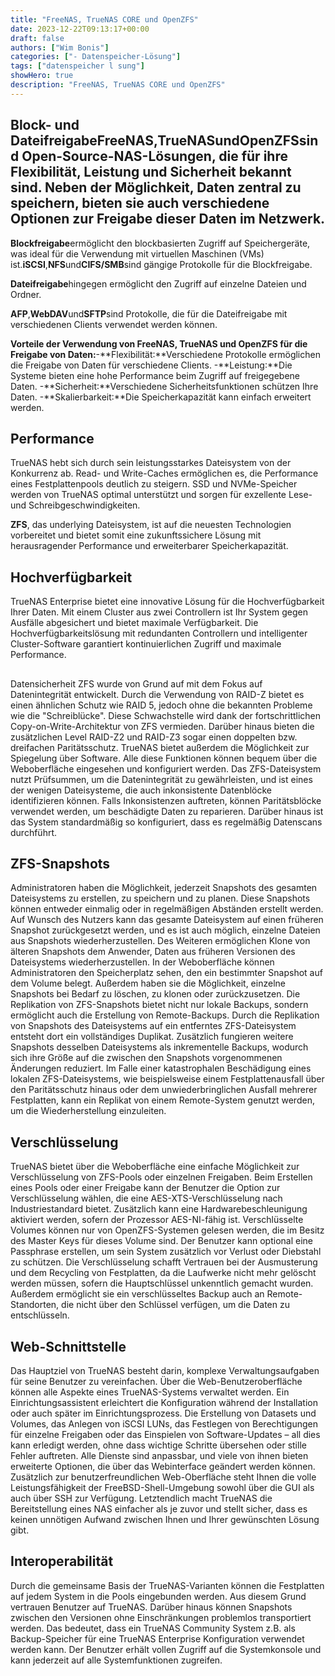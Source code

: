 ```yaml
---
title: "FreeNAS, TrueNAS CORE und OpenZFS"
date: 2023-12-22T09:13:17+00:00
draft: false
authors: ["Wim Bonis"]
categories: ["- Datenspeicher-Lösung"]
tags: ["datenspeicher l sung"]
showHero: true
description: "FreeNAS, TrueNAS CORE und OpenZFS"
---
```

## Block- und Dateifreigabe**FreeNAS**,**TrueNAS**und**OpenZFS**sind Open-Source-NAS-Lösungen, die für ihre Flexibilität, Leistung und Sicherheit bekannt sind. Neben der Möglichkeit, Daten zentral zu speichern, bieten sie auch verschiedene Optionen zur Freigabe dieser Daten im Netzwerk.

**Blockfreigabe**ermöglicht den blockbasierten Zugriff auf Speichergeräte, was ideal für die Verwendung mit virtuellen Maschinen (VMs) ist.**iSCSI**,**NFS**und**CIFS/SMB**sind gängige Protokolle für die Blockfreigabe.

**Dateifreigabe**hingegen ermöglicht den Zugriff auf einzelne Dateien und Ordner.

**AFP**,**WebDAV**und**SFTP**sind Protokolle, die für die Dateifreigabe mit verschiedenen Clients verwendet werden können.

**Vorteile der Verwendung von FreeNAS, TrueNAS und OpenZFS für die Freigabe von Daten:**-**Flexibilität:**Verschiedene Protokolle ermöglichen die Freigabe von Daten für verschiedene Clients.
 -**Leistung:**Die Systeme bieten eine hohe Performance beim Zugriff auf freigegebene Daten.
 -**Sicherheit:**Verschiedene Sicherheitsfunktionen schützen Ihre Daten.
 -**Skalierbarkeit:**Die Speicherkapazität kann einfach erweitert werden.
## Performance
TrueNAS hebt sich durch sein leistungsstarkes Dateisystem von der Konkurrenz ab. Read- und Write-Caches ermöglichen es, die Performance eines Festplattenpools deutlich zu steigern. SSD und NVMe-Speicher werden von TrueNAS optimal unterstützt und sorgen für exzellente Lese- und Schreibgeschwindigkeiten.

**ZFS**, das underlying Dateisystem, ist auf die neuesten Technologien vorbereitet und bietet somit eine zukunftssichere Lösung mit herausragender Performance und erweiterbarer Speicherkapazität.
## Hochverfügbarkeit
TrueNAS Enterprise bietet eine innovative Lösung für die Hochverfügbarkeit Ihrer Daten. Mit einem Cluster aus zwei Controllern ist Ihr System gegen Ausfälle abgesichert und bietet maximale Verfügbarkeit. Die Hochverfügbarkeitslösung mit redundanten Controllern und intelligenter Cluster-Software garantiert kontinuierlichen Zugriff und maximale Performance.
 ##
 Datensicherheit
ZFS wurde von Grund auf mit dem Fokus auf Datenintegrität entwickelt. Durch die Verwendung von RAID-Z bietet es einen ähnlichen Schutz wie RAID 5, jedoch ohne die bekannten Probleme wie die "Schreiblücke". Diese Schwachstelle wird dank der fortschrittlichen Copy-on-Write-Architektur von ZFS vermieden. Darüber hinaus bieten die zusätzlichen Level RAID-Z2 und RAID-Z3 sogar einen doppelten bzw. dreifachen Paritätsschutz. TrueNAS bietet außerdem die Möglichkeit zur Spiegelung über Software. Alle diese Funktionen können bequem über die Weboberfläche eingesehen und konfiguriert werden.
Das ZFS-Dateisystem nutzt Prüfsummen, um die Datenintegrität zu gewährleisten, und ist eines der wenigen Dateisysteme, die auch inkonsistente Datenblöcke identifizieren können. Falls Inkonsistenzen auftreten, können Paritätsblöcke verwendet werden, um beschädigte Daten zu reparieren. Darüber hinaus ist das System standardmäßig so konfiguriert, dass es regelmäßig Datenscans durchführt.
## ZFS-Snapshots
Administratoren haben die Möglichkeit, jederzeit Snapshots des gesamten Dateisystems zu erstellen, zu speichern und zu planen. Diese Snapshots können entweder einmalig oder in regelmäßigen Abständen erstellt werden. Auf Wunsch des Nutzers kann das gesamte Dateisystem auf einen früheren Snapshot zurückgesetzt werden, und es ist auch möglich, einzelne Dateien aus Snapshots wiederherzustellen.
Des Weiteren ermöglichen Klone von älteren Snapshots dem Anwender, Daten aus früheren Versionen des Dateisystems wiederherzustellen. In der Weboberfläche können Administratoren den Speicherplatz sehen, den ein bestimmter Snapshot auf dem Volume belegt. Außerdem haben sie die Möglichkeit, einzelne Snapshots bei Bedarf zu löschen, zu klonen oder zurückzusetzen.
Die Replikation von ZFS-Snapshots bietet nicht nur lokale Backups, sondern ermöglicht auch die Erstellung von Remote-Backups. Durch die Replikation von Snapshots des Dateisystems auf ein entferntes ZFS-Dateisystem entsteht dort ein vollständiges Duplikat. Zusätzlich fungieren weitere Snapshots desselben Dateisystems als inkrementelle Backups, wodurch sich ihre Größe auf die zwischen den Snapshots vorgenommenen Änderungen reduziert.
Im Falle einer katastrophalen Beschädigung eines lokalen ZFS-Dateisystems, wie beispielsweise einem Festplattenausfall über den Paritätsschutz hinaus oder dem unwiederbringlichen Ausfall mehrerer Festplatten, kann ein Replikat von einem Remote-System genutzt werden, um die Wiederherstellung einzuleiten.
## Verschlüsselung
TrueNAS bietet über die Weboberfläche eine einfache Möglichkeit zur Verschlüsselung von ZFS-Pools oder einzelnen Freigaben. Beim Erstellen eines Pools oder einer Freigabe kann der Benutzer die Option zur Verschlüsselung wählen, die eine AES-XTS-Verschlüsselung nach Industriestandard bietet. Zusätzlich kann eine Hardwarebeschleunigung aktiviert werden, sofern der Prozessor AES-NI-fähig ist.
Verschlüsselte Volumes können nur von OpenZFS-Systemen gelesen werden, die im Besitz des Master Keys für dieses Volume sind. Der Benutzer kann optional eine Passphrase erstellen, um sein System zusätzlich vor Verlust oder Diebstahl zu schützen.
Die Verschlüsselung schafft Vertrauen bei der Ausmusterung und dem Recycling von Festplatten, da die Laufwerke nicht mehr gelöscht werden müssen, sofern die Hauptschlüssel unkenntlich gemacht wurden. Außerdem ermöglicht sie ein verschlüsseltes Backup auch an Remote-Standorten, die nicht über den Schlüssel verfügen, um die Daten zu entschlüsseln.
## Web-Schnittstelle
Das Hauptziel von TrueNAS besteht darin, komplexe Verwaltungsaufgaben für seine Benutzer zu vereinfachen. Über die Web-Benutzeroberfläche können alle Aspekte eines TrueNAS-Systems verwaltet werden. Ein Einrichtungsassistent erleichtert die Konfiguration während der Installation oder auch später im Einrichtungsprozess. Die Erstellung von Datasets und Volumes, das Anlegen von iSCSI LUNs, das Festlegen von Berechtigungen für einzelne Freigaben oder das Einspielen von Software-Updates – all dies kann erledigt werden, ohne dass wichtige Schritte übersehen oder stille Fehler auftreten.
Alle Dienste sind anpassbar, und viele von ihnen bieten erweiterte Optionen, die über das Webinterface geändert werden können. Zusätzlich zur benutzerfreundlichen Web-Oberfläche steht Ihnen die volle Leistungsfähigkeit der FreeBSD-Shell-Umgebung sowohl über die GUI als auch über SSH zur Verfügung. Letztendlich macht TrueNAS die Bereitstellung eines NAS einfacher als je zuvor und stellt sicher, dass es keinen unnötigen Aufwand zwischen Ihnen und Ihrer gewünschten Lösung gibt.
## Interoperabilität
Durch die gemeinsame Basis der TrueNAS-Varianten können die Festplatten auf jedem System in die Pools eingebunden werden. Aus diesem Grund vertrauen Benutzer auf TrueNAS. Darüber hinaus können Snapshots zwischen den Versionen ohne Einschränkungen problemlos transportiert werden. Das bedeutet, dass ein TrueNAS Community System z.B. als Backup-Speicher für eine TrueNAS Enterprise Konfiguration verwendet werden kann. Der Benutzer erhält vollen Zugriff auf die Systemkonsole und kann jederzeit auf alle Systemfunktionen zugreifen.